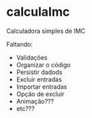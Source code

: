 # calculaImc
Calculadora simples de IMC


Faltando:
- Validações
- Organizar o código
- Persistir dadods
- Excluir entradas
- Importar entradas
- Opção de excluir
- Animação???
- etc???

